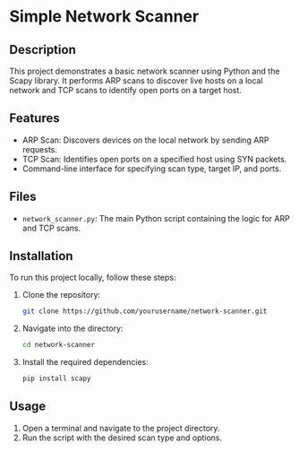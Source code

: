 # Simple Network Scanner

## Description
This project demonstrates a basic network scanner using Python and the Scapy library. It performs ARP scans to discover live hosts on a local network and TCP scans to identify open ports on a target host.

## Features
* ARP Scan: Discovers devices on the local network by sending ARP requests.
* TCP Scan: Identifies open ports on a specified host using SYN packets.
* Command-line interface for specifying scan type, target IP, and ports.

## Files
* `network_scanner.py`: The main Python script containing the logic for ARP and TCP scans.

## Installation
To run this project locally, follow these steps:

1. Clone the repository:
    ```bash
    git clone https://github.com/yourusername/network-scanner.git
    ```

2. Navigate into the directory:
    ```bash
    cd network-scanner
    ```

3. Install the required dependencies:
    ```bash
    pip install scapy
    ```

## Usage
1. Open a terminal and navigate to the project directory.
2. Run the script with the desired scan type and options.
